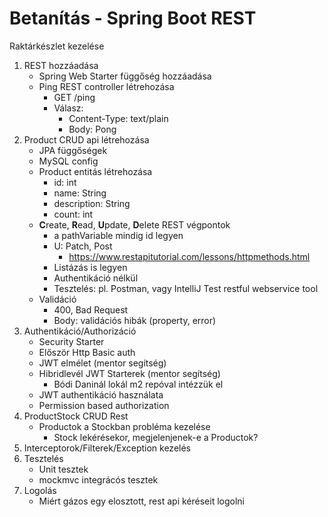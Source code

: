 Betanítás - Spring Boot REST
==

Raktárkészlet kezelése

1. REST hozzáadása
    - Spring Web Starter függőség hozzáadása
    - Ping REST controller létrehozása
        - GET /ping
        - Válasz: 
            - Content-Type: text/plain
            - Body: Pong
1. Product CRUD api létrehozása
    - JPA függőségek
    - MySQL config
    - Product entitás létrehozása
        - id: int
        - name: String
        - description: String
        - count: int
    - **C**reate, **R**ead, **U**pdate, **D**elete REST végpontok
        - a pathVariable mindig id legyen
        - U: Patch, Post
            - https://www.restapitutorial.com/lessons/httpmethods.html
        - Listázás is legyen
        - Authentikáció nélkül
        - Tesztelés: pl. Postman, vagy IntelliJ Test restful webservice tool
    - Validáció
        - 400, Bad Request
        - Body: validációs hibák (property, error)
1. Authentikáció/Authorizáció
    - Security Starter
    - Először Http Basic auth
    - JWT elmélet (mentor segítség)
    - Hibridlevél JWT Starterek (mentor segítség)
        - Bódi Daninál lokál m2 repóval intézzük el
    - JWT authentikáció használata
    - Permission based authorization
1. ProductStock CRUD Rest
    - Productok a Stockban probléma kezelése
        - Stock lekérésekor, megjelenjenek-e a Productok?
1. Interceptorok/Filterek/Exception kezelés
1. Tesztelés
    - Unit tesztek
    - mockmvc integrácós tesztek
1. Logolás
    - Miért gázos egy elosztott, rest api kéréseit logolni
